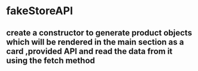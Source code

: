 # fakeStoreAPI
## create a constructor to generate product objects which will be rendered in the main section as a card ,provided API and read the data from it using the fetch method 